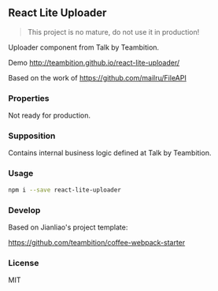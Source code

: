 
React Lite Uploader
----

> This project is no mature, do not use it in production!

Uploader component from Talk by Teambition.

Demo http://teambition.github.io/react-lite-uploader/

Based on the work of https://github.com/mailru/FileAPI

### Properties

Not ready for production.

### Supposition

Contains internal business logic defined at Talk by Teambition.

### Usage

```bash
npm i --save react-lite-uploader
```

### Develop

Based on Jianliao's project template:

https://github.com/teambition/coffee-webpack-starter

### License

MIT
